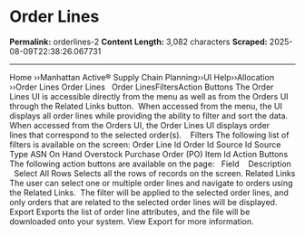 # Order Lines

**Permalink:** orderlines-2
**Content Length:** 3,082 characters
**Scraped:** 2025-08-09T22:38:26.067731

---

Home &rsaquo;&rsaquo;Manhattan Active® Supply Chain Planning&rsaquo;&rsaquo;UI Help&rsaquo;&rsaquo;Allocation ››Order Lines Order Lines &nbsp; Order LinesFiltersAction Buttons The Order Lines UI is accessible directly from the menu as well as from the&nbsp;Orders UI through the Related Links button.&nbsp; When accessed from the menu, the UI displays all order lines while providing&nbsp;the ability to filter and sort the data.&nbsp; When accessed from the Orders UI, the Order Lines UI displays order lines&nbsp;that correspond to&nbsp;the selected order(s).&nbsp; &nbsp; Filters The following&nbsp;list of filters is available on the screen: Order Line Id Order Id Source Id Source Type ASN On Hand Overstock Purchase Order (PO) Item Id Action Buttons The following action buttons are available on the page: &nbsp; Field &nbsp; &nbsp;Description &nbsp; Select All Rows Selects all the rows of records on the screen. Related Links The user can select one or multiple order lines and navigate to orders using the Related Links.&nbsp;&nbsp;The filter will be applied to the selected order lines, and only&nbsp;orders that are related to the selected order lines&nbsp;will be displayed.&nbsp; Export Exports the list of order line attributes, and the file will be downloaded onto your system. View&nbsp;Export&nbsp;for more information.